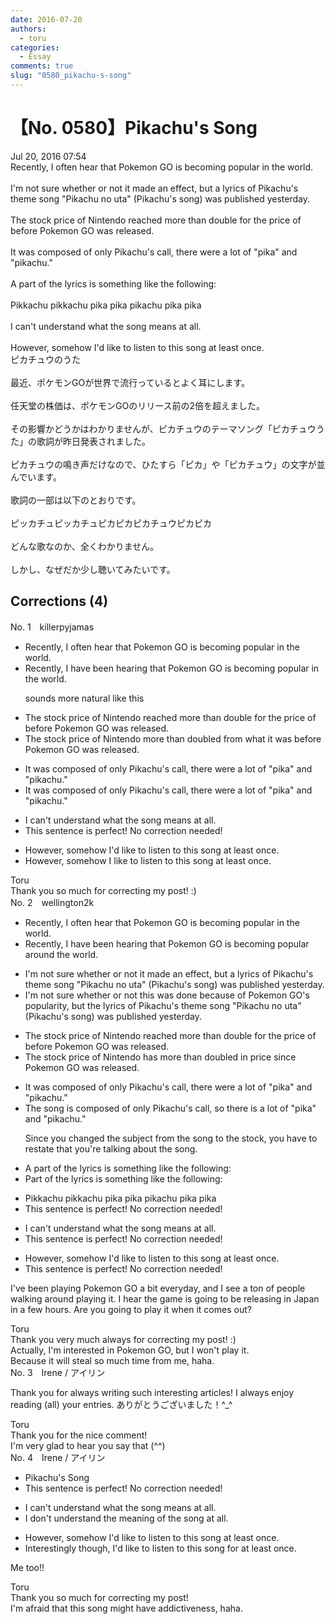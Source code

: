 ```yaml
---
date: 2016-07-20
authors:
  - toru
categories:
  - Essay
comments: true
slug: "0580_pikachu-s-song"
---
```


# 【No. 0580】Pikachu's Song
<div class="date">Jul 20, 2016 07:54</div>
<div id="post"><div id="body_show_ori">
Recently, I often hear that Pokemon GO is becoming popular in the world.<br/><br/>I'm not sure whether or not it made an effect, but a lyrics of  Pikachu's theme song "Pikachu no uta" (Pikachu's song) was published yesterday.<br/><br/>The stock price of Nintendo reached more than double for the price of before Pokemon GO was released.<br/><br/>It was composed of only Pikachu's call, there were a lot of "pika" and "pikachu."<br/><br/>A part of the lyrics is something like the following:<br/><br/>Pikkachu pikkachu pika pika pikachu pika pika<br/><br/>I can't understand what the song means at all.<br/><br/>However, somehow I'd like to listen to this song at least once.
</div></div>

<!-- more -->

<div id="post_ja"><div id="body_show_mo">
ピカチュウのうた<br/><br/>最近、ポケモンGOが世界で流行っているとよく耳にします。<br/><br/>任天堂の株価は、ポケモンGOのリリース前の2倍を超えました。<br/><br/>その影響かどうかはわかりませんが、ピカチュウのテーマソング「ピカチュウうた」の歌詞が昨日発表されました。<br/><br/>ピカチュウの鳴き声だけなので、ひたすら「ピカ」や「ピカチュウ」の文字が並んでいます。<br/><br/>歌詞の一部は以下のとおりです。<br/><br/>ピッカチュピッカチュピカピカピカチュウピカピカ<br/><br/>どんな歌なのか、全くわかりません。<br/><br/>しかし、なぜだか少し聴いてみたいです。
</div></div>

## Corrections (4)
<div id="block"><div class="first_name"> No. 1　<span class="just_name">killerpyjamas</span></div><div id="block2">
<ul class="correction_field">
<li class="incorrect">Recently, I often hear that Pokemon GO is becoming popular in the world.</li>
<li class="corrected correct">
Recently, I have been hearing that Pokemon GO is becoming popular in the world.
<p class="correction_comment">sounds more natural like this</p>
</li>
</ul>
<ul class="correction_field">
<li class="incorrect">The stock price of Nintendo reached more than double for the price of before Pokemon GO was released.</li>
<li class="corrected correct">
The stock price of Nintendo more than doubled from what it was before Pokemon GO was released.
</li>
</ul>
<ul class="correction_field">
<li class="incorrect">It was composed of only Pikachu's call, there were a lot of "pika" and "pikachu."</li>
<li class="corrected correct">
It was composed of only Pikachu's call, there were a lot of "pika" and "pikachu."
</li>
</ul>
<ul class="correction_field">
<li class="incorrect">I can't understand what the song means at all.</li>
<li class="corrected perfect">This sentence is perfect! No correction needed!</li>
</ul>
<ul class="correction_field">
<li class="incorrect">However, somehow I'd like to listen to this song at least once.</li>
<li class="corrected correct">
However, somehow I like to listen to this song at least once.
</li>
</ul>
</div><div class="name"><span class="just_name">Toru</span><br>
Thank you so much for correcting my post! :)
</div>
</div>
<div id="block"><div class="first_name"> No. 2　<span class="just_name">wellington2k</span></div><div id="block2">
<ul class="correction_field">
<li class="incorrect">Recently, I often hear that Pokemon GO is becoming popular in the world.</li>
<li class="corrected correct">
Recently, I have been hearing that Pokemon GO is becoming popular around the world.
</li>
</ul>
<ul class="correction_field">
<li class="incorrect">I'm not sure whether or not it made an effect, but a lyrics of  Pikachu's theme song "Pikachu no uta" (Pikachu's song) was published yesterday.</li>
<li class="corrected correct">
I'm not sure whether or not this was done because of Pokemon GO's popularity, but the lyrics of Pikachu's theme song "Pikachu no uta" (Pikachu's song) was published yesterday.
</li>
</ul>
<ul class="correction_field">
<li class="incorrect">The stock price of Nintendo reached more than double for the price of before Pokemon GO was released.</li>
<li class="corrected correct">
The stock price of Nintendo has more than doubled in price since Pokemon GO was released.
</li>
</ul>
<ul class="correction_field">
<li class="incorrect">It was composed of only Pikachu's call, there were a lot of "pika" and "pikachu."</li>
<li class="corrected correct">
The song is composed of only Pikachu's call, so there is a lot of "pika" and "pikachu."
<p class="correction_comment">Since you changed the subject from the song to the stock, you have to restate that you're talking about the song.</p>
</li>
</ul>
<ul class="correction_field">
<li class="incorrect">A part of the lyrics is something like the following:</li>
<li class="corrected correct">
Part of the lyrics is something like the following:
</li>
</ul>
<ul class="correction_field">
<li class="incorrect">Pikkachu pikkachu pika pika pikachu pika pika</li>
<li class="corrected perfect">This sentence is perfect! No correction needed!</li>
</ul>
<ul class="correction_field">
<li class="incorrect">I can't understand what the song means at all.</li>
<li class="corrected perfect">This sentence is perfect! No correction needed!</li>
</ul>
<ul class="correction_field">
<li class="incorrect">However, somehow I'd like to listen to this song at least once.</li>
<li class="corrected perfect">This sentence is perfect! No correction needed!</li>
</ul>
<p class="comment_small">
 I've been playing Pokemon GO a bit everyday, and I see a ton of people walking around playing it. I hear the game is going to be releasing in Japan in a few hours. Are you going to play it when it comes out?
</p>

</div><div class="name"><span class="just_name">Toru</span><br>
Thank you very much always for correcting my post! :)<br/>Actually, I'm interested in Pokemon GO, but I won't play it.<br/>Because it will steal so much time from me, haha.
</div>
</div>
<div id="block"><div class="first_name"> No. 3　<span class="just_name">Irene / アイリン</span></div><div id="block2">
<p class="comment_small">
 Thank you for always writing such interesting articles! I always enjoy reading (all) your entries. ありがとうございました！^_^
</p>

</div><div class="name"><span class="just_name">Toru</span><br>
Thank you for the nice comment!<br/>I'm very glad to hear you say that (^^)
</div>
</div>
<div id="block"><div class="first_name"> No. 4　<span class="just_name">Irene / アイリン</span></div><div id="block2">
<ul class="correction_field">
<li class="incorrect">Pikachu's Song</li>
<li class="corrected perfect">This sentence is perfect! No correction needed!</li>
</ul>
<ul class="correction_field">
<li class="incorrect">I can't understand what the song means at all.</li>
<li class="corrected correct">
<span class="f_blue">I don't understand the meaning of the song at all.</span>
</li>
</ul>
<ul class="correction_field">
<li class="incorrect">However, somehow I'd like to listen to this song at least once.</li>
<li class="corrected correct">
<span class="f_blue">Interestingly though, </span>I'd like to listen to this song<span class="f_blue"> for</span> at least once.
</li>
</ul>
<p class="comment_small">
 Me too!!
</p>

</div><div class="name"><span class="just_name">Toru</span><br>
Thank you so much for correcting my post!<br/>I'm afraid that this song might have addictiveness, haha.
</div>
</div>
